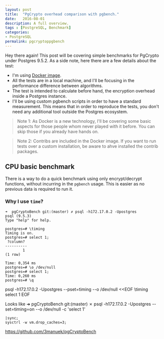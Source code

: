 ```yaml
---
layout: post
title:  "PgCrypto overhead comparison with pgbench."
date:   2016-08-01
description: A full overview.
tags : [PostgreSQL, Benchmark]
categories:
- PostgreSQL
permalink: pgcryptoppgbench
---
```


Hey there again! This post will be covering simple benchmarks for PgCrypto under
Postgres 9.5.2. As a side note, here there are a few details about the test:

- I'm using [Docker image](https://github.com/docker-library/postgres/blob/master/9.5/Dockerfile).
- All the tests are in a local machine, and I'll be focusing in the performance difference
   between algorithms.
- The test is intended to calculate before hand, the encryption overhead inside
  a Postgres instance.
- I'll be using custom pgbench scripts in order to have a standard measurement. This
  means that in order to  reproduce the tests, you don't need any additional tool
  outside the Postgres ecosystem.

> Note 1:
> As Docker is a new technology, I'll be covering some basic aspects for those people
> whom never played with it before. You can skip those if you already have hands on.

> Note 2:
> Contribs are included in the Docker image. If you want to run tests over a custom
> installation, be aware to ahve installed the contrib packages.

## CPU basic benchmark

There is a way to do a quick benchmark using only encrypt/decrypt functions, without
incurring in the `pgbench` usage. This is easier as no previous data is required to
run it.

### Why I use `time`?



```
➜  pgCryptoBench git:(master) ✗ psql -h172.17.0.2 -Upostgres
psql (9.5.3)
Type "help" for help.

postgres=# \timing
Timing is on.
postgres=# select 1;
 ?column?
----------
        1
(1 row)

Time: 0,354 ms
postgres=# \o /dev/null
postgres=# select 1;
Time: 0,260 ms
postgres=# \q
```

psql -h172.17.0.2 -Upostgres --pset=timing --o /dev/null <<EOF
\timing
select 1
EOF



Looks like
➜  pgCryptoBench git:(master) ✗ psql -h172.17.0.2 -Upostgres --set=timing=on --o /dev/null -c 'select 1'



```
|sync;
sysctrl -w vm.drop_caches=3;
```




https://github.com/3manuek/pgCryptoBench
